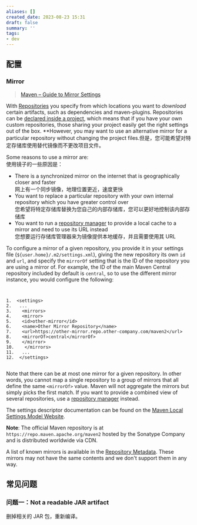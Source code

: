 ```yaml
---
aliases: []
created_date: 2023-08-23 15:31
draft: false
summary: ''
tags:
- dev
---
```


## 配置

### Mirror

> [Maven – Guide to Mirror Settings](https://maven.apache.org/guides/mini/guide-mirror-settings.html)

With [Repositories](/guides/introduction/introduction-to-repositories.html) you specify from which locations you want to _download_ certain artifacts, such as dependencies and maven-plugins. Repositories can be [declared inside a project](../mini/guide-multiple-repositories.html), which means that if you have your own custom repositories, those sharing your project easily get the right settings out of the box. **However, you may want to use an alternative mirror for a particular repository without changing the project files.但是，您可能希望对特定存储库使用替代镜像而不更改项目文件。

Some reasons to use a mirror are:  
使用镜子的一些原因是：

- There is a synchronized mirror on the internet that is geographically closer and faster  
    网上有一个同步镜像，地理位置更近，速度更快
- You want to replace a particular repository with your own internal repository which you have greater control over  
    您希望将特定存储库替换为您自己的内部存储库，您可以更好地控制该内部存储库
- You want to run a [repository manager](https://maven.apache.org/repository-management.html) to provide a local cache to a mirror and need to use its URL instead  
    您想要运行存储库管理器来为镜像提供本地缓存，并且需要使用其 URL  

To configure a mirror of a given repository, you provide it in your settings file (`${user.home}/.m2/settings.xml`), giving the new repository its own `id` and `url`, and specify the `mirrorOf` setting that is the ID of the repository you are using a mirror of. For example, the ID of the main Maven Central repository included by default is `central`, so to use the different mirror instance, you would configure the following:

```


1.  <settings>
2.   ...
3.    <mirrors>
4.    <mirror>
5.    <id>other-mirror</id>
6.    <name>Other Mirror Repository</name>
7.    <url>https://other-mirror.repo.other-company.com/maven2</url>
8.    <mirrorOf>central</mirrorOf>
9.    </mirror>
10.    </mirrors>
11.   ...
12.  </settings>


```

Note that there can be at most one mirror for a given repository. In other words, you cannot map a single repository to a group of mirrors that all define the same `<mirrorOf>` value. Maven will not aggregate the mirrors but simply picks the first match. If you want to provide a combined view of several repositories, use a [repository manager](../../repository-management.html) instead.

The settings descriptor documentation can be found on the [Maven Local Settings Model Website](../../maven-settings/settings.html).

**Note**: The official Maven repository is at `https://repo.maven.apache.org/maven2` hosted by the Sonatype Company and is distributed worldwide via CDN.

A list of known mirrors is available in the [Repository Metadata](https://repo.maven.apache.org/maven2/.meta/repository-metadata.xml). These mirrors may not have the same contents and we don't support them in any way.

## 常见问题

### 问题一：Not a readable JAR artifact

删掉相关的 JAR 包，重新编译。